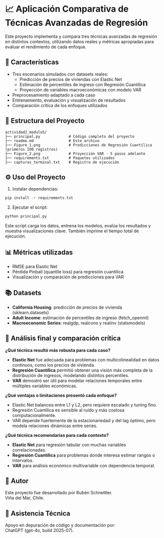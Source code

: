 # 📈 Aplicación Comparativa de Técnicas Avanzadas de Regresión

Este proyecto implementa y compara tres técnicas avanzadas de regresión en distintos contextos, utilizando datos reales y métricas apropiadas para evaluar el rendimiento de cada enfoque.

## 🚀 Características

- Tres escenarios simulados con datasets reales:
  - Predicción de precios de viviendas con Elastic Net
  - Estimación de percentiles de ingreso con Regresión Cuantílica
  - Proyección de variables macroeconómicas con modelo VAR
- Preprocesamiento adaptado a cada caso
- Entrenamiento, evaluación y visualización de resultados
- Comparación crítica de los enfoques utilizados

## 📁 Estructura del Proyecto

```
actividad2_modulo5/
├── principal.py             # Código completo del proyecto
├── readme.md                # Este archivo
├── Figure_1.png             # Predicciones de Regresión Cuantílica (primeros 100 registros)
├── Figure_2.png             # Proyección VAR - 5 pasos adelante
├── requirements.txt         # Paquetes utilizados
├── capturas_terminal.txt    # Registro de ejecución
```

## ⚙️ Uso del Proyecto

1. Instalar dependencias:
```bash
pip install -r requirements.txt
```

2. Ejecutar el script:
```bash
python principal.py
```

Este script carga los datos, entrena los modelos, evalúa los resultados y muestra visualizaciones clave. También imprime el tiempo total de ejecución.

## 📊 Métricas utilizadas

- RMSE para Elastic Net
- Pérdida Pinball (quantile loss) para regresión cuantílica
- Visualización y comparación de predicciones para VAR

## 📚 Datasets

- **California Housing**: predicción de precios de vivienda (sklearn.datasets)
- **Adult Income**: estimación de percentiles de ingreso (fetch_openml)
- **Macroeconomic Series**: realgdp, realcons y realinv (statsmodels)

## 🧠 Análisis final y comparación crítica

**¿Qué técnica resultó más robusta para cada caso?**  
- **Elastic Net** fue adecuada para problemas con multicolinealidad en datos continuos, como los precios de vivienda.  
- **Regresión Cuantílica** permitió obtener una visión más completa de la distribución de ingresos, modelando distintos percentiles.  
- **VAR** demostró ser útil para modelar relaciones temporales entre múltiples variables económicas.

**¿Qué ventajas o limitaciones presentó cada enfoque?**  
- Elastic Net balancea entre L1 y L2, pero requiere escalado y tuning fino.  
- Regresión Cuantílica es sensible al ruido y más costosa computacionalmente.  
- VAR depende fuertemente de la estacionariedad y del lag óptimo, pero modela relaciones dinámicas entre series.

**¿Qué técnica recomendarías para cada contexto?**  
- **Elastic Net** para regresión tabular con muchas variables correlacionadas.  
- **Regresión Cuantílica** para problemas donde interesa estimar rangos o intervalos.  
- **VAR** para análisis económico multivariable con dependencia temporal.

## 👤 Autor

Este proyecto fue desarrollado por Rubén Schnettler.  
Viña del Mar, Chile.

## 🤖 Asistencia Técnica

Apoyo en depuración de código y documentación por:  
ChatGPT (gpt-4o, build 2025-07).
